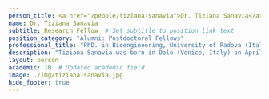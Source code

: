 ```yaml
---
person_title: <a href="/people/tiziana-sanavia">Dr. Tiziana Sanavia</a>
name: Dr. Tiziana Sanavia
subtitle: Research Fellow  # Set subtitle to position_link_text
position_category: "Alumni: Postdoctoral Fellows"
professional_title: "PhD. in Bioengineering, University of Padova (Italy), Postdoctoral Fellow (2016-2019), Assistant Professor, University of Turin, Italy"
description: "Tiziana Sanavia was born in Dolo (Venice, Italy) on April 26th, 1984. She got a Bachelor Degree in Information technologies engineering at University of Padova in 2006, with a thesis in compartmental models, identification and parameter estimation, and a Master Degree in Bioengineering with summa cum laude at University of Padova in 2008, presenting the thesis \"Function-based discovery of temporal gene expression patterns in endothelial cells stimulated with insulin\". From 2009 and 2011 she attended the Ph.D. School on Information Engineering (Bioengineering) at University of Padova, achieving the PhD Degree in 2012 disserting the thesis \"Biomarker lists stability in genomic studies: analysis and improvement by prior biological knowledge integration into the learning process\". From January 2012 to March 2016 she was a post-doctoral fellow at the Department of Information Engineering at University of Padova and her research activity was focused on the integration of biological information in the analysis of high-throughput microarray and sequencing data. From April 2012 to March 2013 she was a visiting scholar at Computational Biology and Informatics Laboratory (prof. Christian J. Stoeckert Lab), Perelman School of Medicine at University of Pennsylvania (Philadelphia, USA), acquiring new expertise in sequencing data analysis (RNA-seq for gene expression, bisulfite sequencing and Chip-seq for epigenomic data) and focusing on studies of cellular development and differentiation of pancreatic cells. In 2014 she won a 2-year funding for a senior postdoctoral fellowship from the University of Padova with the research project “Integrative epigenomic and genomic computational methods for high-throughput sequencing data”. She is author/coauthor of 10 full papers on international peer reviewed journals and more than 20 scientific communications at international and national conferences. During her research activity, she achieved different honors and awards: study abroad scholarship awarded by “Fondazione Aldo Gini” in 2013; honourable mention for best performer (fourth place) in Systems Genetics Challenge (Dialogue for Reverse Engineering Assessments and Methods) at Columbia University (USA) in 2010; national award for best Master thesis in Bioengineering in 2008. Currently she is working at Park Lab as a Research Fellow in projects focusing on the analysis of whole-genome/exome sequencing datasets from cancer and neurological diseases, using high-throughput sequencing technology."
layout: person
academic: 10  # Updated academic field
image: ./img/tiziana-sanavia.jpg
hide_footer: true
---
```

